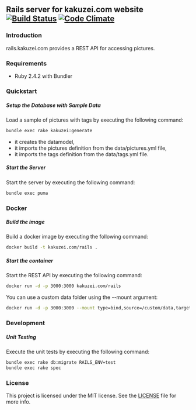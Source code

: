 ## Rails server for kakuzei.com website [![Build Status](https://travis-ci.org/kakuzei/rails.kakuzei.com.svg?branch=master)](https://travis-ci.org/kakuzei/rails.kakuzei.com) [![Code Climate](https://codeclimate.com/github/kakuzei/rails.kakuzei.com/badges/gpa.svg)](https://codeclimate.com/github/kakuzei/rails.kakuzei.com)

### Introduction

rails.kakuzei.com provides a REST API for accessing pictures.

### Requirements

* Ruby 2.4.2 with Bundler

### Quickstart

##### Setup the Database with Sample Data

Load a sample of pictures with tags by executing the following command:

```bash
bundle exec rake kakuzei:generate
```
* it creates the datamodel,
* it imports the pictures definition from the data/pictures.yml file,
* it imports the tags definition from the data/tags.yml file.

##### Start the Server

Start the server by executing the following command:

```bash
bundle exec puma
```

### Docker

##### Build the image

Build a docker image by executing the following command:

```bash
docker build -t kakuzei.com/rails .
```

##### Start the container

Start the REST API by executing the following command:

```bash
docker run -d -p 3000:3000 kakuzei.com/rails
```

You can use a custom data folder using the --mount argument:

```bash
docker run -d -p 3000:3000 --mount type=bind,source=/custom/data,target=/app/data kakuzei.com/rails
```

### Development

##### Unit Testing

Execute the unit tests by executing the following command:

```bash
bundle exec rake db:migrate RAILS_ENV=test
bundle exec rake spec
```

### License

This project is licensed under the MIT license. See the [LICENSE](LICENSE) file for more info.
